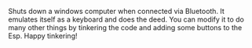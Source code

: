 Shuts down a windows computer when connected via Bluetooth. It emulates itself as a keyboard and does the deed. You can modify it to do many other things by tinkering the code and adding some buttons to the Esp.
Happy tinkering!
